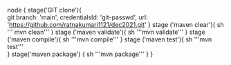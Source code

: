 node 
{
    stage('GIT clone'){	 
     git branch: 'main', credentialsId: 'git-passwd', url: 'https://github.com/ratnakumari1121/dec2021.git'
}
    stage ('maven clear'){
            sh ''' mvn clean'''
}
    stage ('maven validate'){
            sh '''mvn validate'''
}
    stage ('maven compile'){
            sh '''mvn compile'''
}
    stage ('maven test'){
            sh '''mvn test'''	
} 
    stage('maven package') {
            sh '''mvn package'''
} 
}
